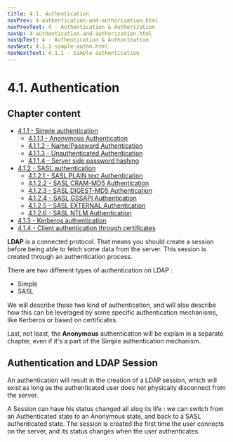 ```yaml
---
title: 4.1. Authentication
navPrev: 4-authentication-and-authorization.html
navPrevText: 4 - Authentication & Authorization
navUp: 4-authentication-and-authorization.html
navUpText: 4 - Authentication & Authorization
navNext: 4.1.1-simple-authn.html
navNextText: 4.1.1 - Simple authentication
---
```


# 4.1. Authentication

## Chapter content

* [4.1.1 - Simple authentication](4.1.1-simple-authn.html)
    * [4.1.1.1 - Anonymous Authentication](4.1.1.1-anonymous-authn.html)
    * [4.1.1.2 - Name/Password Authentication](4.1.1.2-name-password-authn.html)
    * [4.1.1.3 - Unauthenticated Authentication](4.1.1.3-unauthenticated-authn.html)
    * [4.1.1.4 - Server side password hashing](4.1.1.4-ss-password-hash.html)
* [4.1.2 - SASL authentication](4.1.2-sasl-authn.html)
    * [4.1.2.1 - SASL PLAIN text Authentication](4.1.2.1-sasl-plain-text-authn.html)
    * [4.1.2.2 - SASL CRAM-MD5 Authentication](4.1.2.2-sasl-cram-md5-authn.html)
    * [4.1.2.3 - SASL DIGEST-MD5 Authentication](4.1.2.3-sasl-digest-md5-authn.html)
    * [4.1.2.4 - SASL GSSAPI Authentication](4.1.2.4-sasl-gssapi-authn.html)
    * [4.1.2.5 - SASL EXTERNAL Authentication](4.1.2.5-sasl-external-authn.html)
    * [4.1.2.6 - SASL NTLM Authentication](4.1.2.6-sasl-ntlm-authn.html)
* [4.1.3 - Kerberos authentication](4.1.3-kerberos-authn.html)
* [4.1.4 - Client authentication through certificates](4.1.4-certificate-authn.html)

**LDAP** is a connected protocol. That means you should create a session before being able to fetch some data from the server. This session is created through an authentication process.

There are two different types of authentication on LDAP :
* Simple
* SASL

We will describe those two kind of authentication, and will also describe how this can be leveraged by some specific authentication mechanisms, like Kerberos or based on certificates.

Last, not least, the **Anonymous** authentication will be explain in a separate chapter, even if it's a part of the Simple authentication mechanism.

## Authentication and LDAP Session

An authentication will result in the creation of a LDAP session, which will exist as long as the authenticated user does not physically disconnect from the server. 

A Session can have his status changed all alog its life : we can switch from an Authenticated state to an Anonymous state, and back to a SASL authenticated state. The session is created the first time the user connects on the server, and its status changes when the user authenticates.

